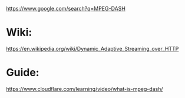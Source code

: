 https://www.google.com/search?q=MPEG-DASH

# Wiki:
https://en.wikipedia.org/wiki/Dynamic_Adaptive_Streaming_over_HTTP

# Guide:
https://www.cloudflare.com/learning/video/what-is-mpeg-dash/
